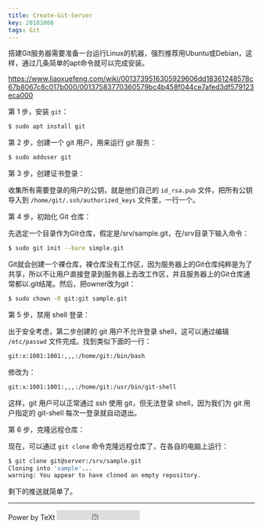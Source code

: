 ```yaml
---
title: Create-Git-Server
key: 20181008
tags: Git
---
```




搭建Git服务器需要准备一台运行Linux的机器，强烈推荐用Ubuntu或Debian，这样，通过几条简单的apt命令就可以完成安装。

<!--more-->

https://www.liaoxuefeng.com/wiki/0013739516305929606dd18361248578c67b8067c8c017b000/00137583770360579bc4b458f044ce7afed3df579123eca000


第 1 步，安装 `git`：


```bash
$ sudo apt install git
```

第 2 步，创建一个 git 用户，用来运行 git 服务：


```bash
$ sudo adduser git
```

第 3 步，创建证书登录：


收集所有需要登录的用户的公钥，就是他们自己的 `id_rsa.pub` 文件，把所有公钥导入到 `/home/git/.ssh/authorized_keys` 文件里，一行一个。


第 4 步，初始化 Git 仓库：


先选定一个目录作为Git仓库，假定是/srv/sample.git，在/srv目录下输入命令：

```bash
$ sudo git init --bare simple.git
```

Git就会创建一个裸仓库，裸仓库没有工作区，因为服务器上的Git仓库纯粹是为了共享，所以不让用户直接登录到服务器上去改工作区，并且服务器上的Git仓库通常都以.git结尾。然后，把owner改为git：

```bash
$ sudo chown -R git:git sample.git
```


第 5 步，禁用 shell 登录：


出于安全考虑，第二步创建的 git 用户不允许登录 shell，这可以通过编辑 `/etc/passwd` 文件完成。找到类似下面的一行：

```bash
git:x:1001:1001:,,,:/home/git:/bin/bash
```

修改为：

```bash
git:x:1001:1001:,,,:/home/git:/usr/bin/git-shell
```

这样，git 用户可以正常通过 ssh 使用 git，但无法登录 shell，因为我们为 git 用户指定的 git-shell 每次一登录就自动退出。


第 6 步，克隆远程仓库：


现在，可以通过 `git clone` 命令克隆远程仓库了，在各自的电脑上运行：

```bash
$ git clone git@server:/srv/sample.git
Cloning into 'sample'...
warning: You appear to have cloned an empty repository.
```

剩下的推送就简单了。

---

Power by TeXt <iframe src="https://ghbtns.com/github-btn.html?user=kitian616&repo=jekyll-TeXt-theme&type=star&count=true" frameborder="0" scrolling="0" width="170px" height="20px"></iframe>
